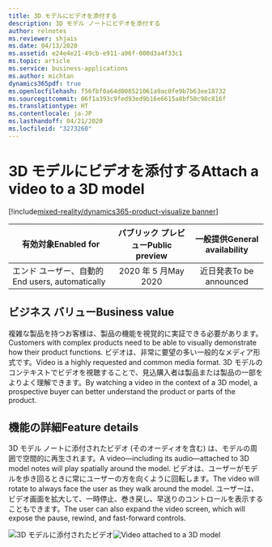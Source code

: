 ```yaml
---
title: 3D モデルにビデオを添付する
description: 3D モデル ノートにビデオを添付する
author: relnotes
ms.reviewer: shjais
ms.date: 04/13/2020
ms.assetid: e24e4e21-49cb-e911-a96f-000d3a4f33c1
ms.topic: article
ms.service: business-applications
ms.author: michtan
dynamics365pdf: true
ms.openlocfilehash: f56fbf0a64d008521061a9ac0fe9b7b63ee18732
ms.sourcegitcommit: 06f1a393c9fed93ed9b16e6615a8bf50c98c816f
ms.translationtype: HT
ms.contentlocale: ja-JP
ms.lasthandoff: 04/21/2020
ms.locfileid: "3273260"
---
```

# <a name="attach-a-video-to-a-3d-model"></a><span data-ttu-id="59182-103">3D モデルにビデオを添付する</span><span class="sxs-lookup"><span data-stu-id="59182-103">Attach a video to a 3D model</span></span>
[!include[mixed-reality/dynamics365-product-visualize banner](../includes/mixed-reality/dynamics365-product-visualize.md)]

| <span data-ttu-id="59182-104">有効対象</span><span class="sxs-lookup"><span data-stu-id="59182-104">Enabled for</span></span>    |  <span data-ttu-id="59182-105">パブリック プレビュー</span><span class="sxs-lookup"><span data-stu-id="59182-105">Public preview</span></span> | <span data-ttu-id="59182-106">一般提供</span><span class="sxs-lookup"><span data-stu-id="59182-106">General availability</span></span> | 
| ---------- | :----------: |:----------: |
|<span data-ttu-id="59182-107">エンド ユーザー、自動的</span><span class="sxs-lookup"><span data-stu-id="59182-107">End users, automatically</span></span>|<span data-ttu-id="59182-108">2020 年 5 月</span><span class="sxs-lookup"><span data-stu-id="59182-108">May 2020</span></span>| <span data-ttu-id="59182-109">近日発表</span><span class="sxs-lookup"><span data-stu-id="59182-109">To be announced</span></span>|


## <a name="business-value"></a><span data-ttu-id="59182-110">ビジネス バリュー</span><span class="sxs-lookup"><span data-stu-id="59182-110">Business value</span></span>
<!-- bv start -->
<span data-ttu-id="59182-111">複雑な製品を持つお客様は、製品の機能を視覚的に実証できる必要があります。</span><span class="sxs-lookup"><span data-stu-id="59182-111">Customers with complex products need to be able to visually demonstrate how their product functions.</span></span> <span data-ttu-id="59182-112">ビデオは、非常に要望の多い一般的なメディア形式です。</span><span class="sxs-lookup"><span data-stu-id="59182-112">Video is a highly requested and common media format.</span></span> <span data-ttu-id="59182-113">3D モデルのコンテキストでビデオを視聴することで、見込購入者は製品または製品の一部をよりよく理解できます。</span><span class="sxs-lookup"><span data-stu-id="59182-113">By watching a video in the context of a 3D model, a prospective buyer can better understand the product or parts of the product.</span></span>
<!-- bv end -->



## <a name="feature-details"></a><span data-ttu-id="59182-114">機能の詳細</span><span class="sxs-lookup"><span data-stu-id="59182-114">Feature details</span></span>
<!--feature detail start -->
<span data-ttu-id="59182-115">3D モデル ノートに添付されたビデオ (そのオーディオを含む) は、モデルの周囲で空間的に再生されます。</span><span class="sxs-lookup"><span data-stu-id="59182-115">A video&mdash;including its audio&mdash;attached to 3D model notes will play spatially around the model.</span></span> <span data-ttu-id="59182-116">ビデオは、ユーザーがモデルを歩き回るときに常にユーザーの方を向くように回転します。</span><span class="sxs-lookup"><span data-stu-id="59182-116">The video will rotate to always face the user as they walk around the model.</span></span> <span data-ttu-id="59182-117">ユーザーは、ビデオ画面を拡大して、一時停止、巻き戻し、早送りのコントロールを表示することもできます。</span><span class="sxs-lookup"><span data-stu-id="59182-117">The user can also expand the video screen, which will expose the pause, rewind, and fast-forward controls.</span></span>
<!--feature detail end -->

<span data-ttu-id="59182-118">![3D モデルに添付されたビデオ](media/videonotesv2.jpg "3D モデルに添付されたビデオ")</span><span class="sxs-lookup"><span data-stu-id="59182-118">![Video attached to a 3D model](media/videonotesv2.jpg "Video attached to a 3D model")</span></span>
<!-- Picture 1 -->








